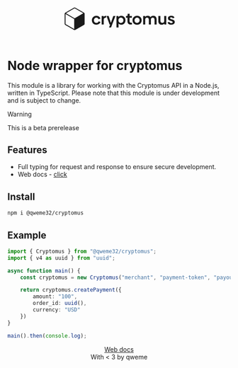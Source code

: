 <center><svg width="50%" style="margin: 24px" xmlns="http://www.w3.org/2000/svg" fill="none" viewBox="0 0 234 48"><path fill="currentColor" d="M69.472 36.676c4.785 0 7.792-3.004 8.613-5.735l-3.896-1.57c-.581 2.048-2.29 3.448-4.614 3.448-2.905 0-5.16-2.185-5.16-5.53s2.255-5.53 5.126-5.53c2.324 0 3.964 1.4 4.545 3.482l3.896-1.536c-.82-2.799-3.828-5.803-8.51-5.803-5.433 0-9.398 4.096-9.398 9.421 0 5.325 4.033 9.353 9.398 9.353Zm15.283-16.384v-2.014h-4.1v17.988h4.34v-10.24c0-2.423 1.982-4.096 5.126-4.096v-4.062c-2.256 0-4.135.99-5.365 2.424Zm20.287-2.014-5.093 14.507-4.647-14.507h-4.478l6.357 17.988h1.367l-2.46 6.11h4.272l2.323-6.11 6.87-17.988h-4.511Zm16.732-.41c-2.563 0-4.647 1.024-6.049 2.765v-2.355h-4.032v24.098h4.34v-8.021c1.367 1.467 3.281 2.32 5.639 2.32 5.16 0 8.92-4.027 8.92-9.386 0-5.393-3.657-9.42-8.818-9.42Zm-.683 14.985c-3.11 0-5.229-2.287-5.229-5.564s2.119-5.564 5.229-5.564c2.973 0 5.16 2.355 5.16 5.564 0 3.174-2.187 5.564-5.16 5.564Zm20.226 3.413h2.837v-3.789h-1.982c-1.948 0-3.008-1.126-3.008-3.208v-7.27h4.853v-3.721h-4.716v-4.676h-4.238v2.833c0 1.228-.581 1.843-1.777 1.843h-1.64v3.72h3.144v7.749c0 3.96 2.221 6.52 6.527 6.52Zm13.632.41c5.605 0 9.604-4.028 9.604-9.387 0-5.393-3.999-9.42-9.604-9.42-5.639 0-9.603 4.027-9.603 9.42 0 5.359 3.964 9.387 9.603 9.387Zm.034-3.857c-3.144 0-5.297-2.321-5.297-5.53 0-3.243 2.153-5.53 5.297-5.53 3.11 0 5.195 2.287 5.195 5.496 0 3.243-2.119 5.564-5.195 5.564Zm34.004-14.951c-3.041 0-5.092 1.263-6.083 2.936-1.025-1.878-2.837-2.936-5.707-2.936-2.427 0-4.306 1.024-5.434 2.39v-1.98h-4.101v17.954h4.34V25.343c.034-1.706 1.401-3.584 3.862-3.618 2.426 0 3.759 1.81 3.759 4.165v10.342h4.34V25.343c.035-1.672 1.367-3.584 3.862-3.618 2.427 0 3.725 1.843 3.725 4.165v10.342h4.341V25.105c0-4.062-2.427-7.237-6.904-7.237Zm22.846.41v10.888c0 1.98-1.572 3.619-3.999 3.653-2.426 0-3.964-1.605-3.964-3.926V18.278h-4.34v11.161c0 4.165 2.46 7.237 7.04 7.237 2.324 0 4.272-.99 5.536-2.39v1.98h4.067V18.278h-4.34Zm14.717 18.398c4.511 0 7.45-2.117 7.45-5.7 0-6.588-9.877-4.711-9.877-7.988 0-1.092.855-1.775 2.461-1.775 1.504 0 2.563.649 3.042 2.014l3.793-1.468c-.752-2.457-3.281-3.89-6.767-3.89-4.237 0-6.972 2.047-6.972 5.324 0 6.178 9.877 4.54 9.877 8.09 0 1.263-1.093 1.98-2.836 1.98-2.188 0-3.589-.99-4.101-2.663l-3.794 1.468c.991 3.038 3.828 4.608 7.724 4.608ZM43.535 11.345 25.277.817a2.688 2.688 0 0 0-2.675 0L4.344 11.345a2.676 2.676 0 0 0-1.34 2.317v21.055c0 .951.513 1.837 1.34 2.317l18.258 10.528a2.67 2.67 0 0 0 1.34.356c.471 0 .933-.125 1.34-.356L43.54 37.034a2.676 2.676 0 0 0 1.34-2.316V13.662c0-.95-.513-1.837-1.34-2.317h-.005ZM24.353 22.884a.828.828 0 0 1-.827 0L5.776 12.65l17.75-10.23a.85.85 0 0 1 .827 0l17.75 10.232-17.75 10.233Zm-1.751 1.596c.13.074.268.139.416.19v20.99L5.268 35.433a.831.831 0 0 1-.416-.715v-20.47l17.75 10.232Z"></path></svg></center>


# Node wrapper for cryptomus

This module is a library for working with the Cryptomus API in a Node.js, written in TypeScript. Please note that this module is under development and is subject to change.

> [!WARNING]  
> This is a beta prerelease

## Features

- Full typing for request and response to ensure secure development.
- Web docs - <a href="https://qweme32.github.io/cryptomus">click</a>

## Install
```bash
npm i @qweme32/cryptomus
```

## Example
```ts
import { Cryptomus } from "@qweme32/cryptomus";
import { v4 as uuid } from "uuid";

async function main() {
    const cryptomus = new Cryptomus("merchant", "payment-token", "payout-token");

    return cryptomus.createPayment({
        amount: "100",
        order_id: uuid(),
        currency: "USD"
    })
}

main().then(console.log);
```

<center><a href="https://qweme32.github.io/cryptomus">Web docs</a><br>With < 3 by qweme</center>
